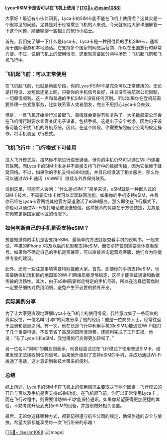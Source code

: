 **Lyca卡SIM卡是否可以在飞机上使用？[[TG💪+ @esim1088](https://t.me/s/esim1088)]**

大家好！最近有小伙伴问我，Lyca卡的SIM卡能不能在飞机上使用呢？这其实是一个很常见的问题，尤其是对于经常乘坐飞机的人来说。今天就来给大家详细解答一下这个问题，顺便聊聊一些相关的旅行小贴士。

首先，我们先了解一下什么是Lyca卡。Lyca卡是一种预付费的手机SIM卡，通常用于国际漫游和本地通话。它支持多个国家的网络运营商，所以在出国旅行时非常方便。不过，说到飞机上的使用情况，这里就需要区分两种场景：飞机起飞前和飞机飞行中。

### 飞机起飞前：可以正常使用

在飞机起飞前，也就是地面阶段，你的Lyca卡SIM卡是完全可以正常使用的。无论是打电话、发短信还是上网，只要你的手机信号良好，并且没有被航空公司限制，一切都很顺利。这一点和普通的手机SIM卡没有任何区别。所以如果你在登机前需要处理一些紧急事务，比如联系家人或者朋友，完全不用担心Lyca卡会失效。

但是，一旦飞机开始滑行准备起飞，事情就会变得有些复杂了。大多数航空公司会在飞机滑行时要求乘客关闭电子设备，包括手机。这是出于安全考虑，因为电子设备可能会干扰飞机的导航系统。因此，在这个阶段，你需要按照航空公司的规定操作，将手机调至飞行模式。

### 飞机飞行中：飞行模式下可使用

进入飞行模式后，虽然你不能进行语音通话，但你的手机仍然可以通过Wi-Fi连接互联网。而Lyca卡的SIM卡本身并不直接支持飞行中的数据传输，因为它依赖于蜂窝网络。不过，如果你的手机支持eSIM功能，并且已经激活了相关服务，那么你可以通过Wi-Fi通话（VoWiFi）继续与外界保持联系。

说到这里，可能有人会问：“什么是eSIM？”简单来说，eSIM就是一种嵌入式的SIM卡技术，不需要实体卡就可以实现联网功能。如果你的手机支持eSIM，并且你已经在Lyca卡官网或其他官方渠道激活了eSIM服务，那么即使在飞行模式下，你也可以通过Wi-Fi拨打电话或发送短信。这种技术的优势在于方便快捷，尤其是在频繁更换国家或地区的情况下。

### 如何判断自己的手机是否支持eSIM？

想要知道你的手机是否支持eSIM，最简单的方法就是查看手机的说明书。一般来说，苹果的iPhone XS及以后的机型都支持eSIM，而安卓阵营则需要具体查看型号。如果你不确定自己的手机是否兼容，可以直接咨询运营商客服，他们会为你提供专业的建议。

此外，还有一些注意事项需要特别提醒大家。首先，即便你的手机支持eSIM，也需要确保机场和目的地国家的Wi-Fi网络质量足够稳定，这样才能保证通话和数据传输的流畅性。其次，由于eSIM需要绑定特定的手机号码，所以在选择运营商时一定要仔细核对费用明细，避免产生不必要的额外开支。

### 实际案例分享

为了让大家更直观地理解Lyca卡在飞机上的使用情况，我特意收集了一些网友的真实反馈。一位名叫“小李”的网友分享了他的经历：他是一位商务人士，经常往返于亚洲和欧洲之间。有一次，他在长途飞行中利用手机的eSIM功能通过Wi-Fi拨打了几个重要电话，不仅节省了高昂的国际漫游费，还顺利完成了工作汇报。他说：“有了Lyca卡和eSIM，我觉得旅行变得更加轻松了。”

另一位名叫“阿明”的朋友则表示，他曾经尝试过在飞行模式下使用普通SIM卡，结果发现无法接收到任何信号。后来他升级到了支持eSIM的手机，并成功通过Wi-Fi拨通了电话，这才意识到新技术带来的便利。

### 总结

综上所述，Lyca卡的SIM卡在飞机上的使用情况主要取决于两个因素：飞行模式的开启与否以及手机是否支持eSIM功能。在飞机起飞前，你可以正常使用Lyca卡；而在飞行过程中，则需要借助Wi-Fi才能保持通讯。如果你希望获得更加便捷的体验，不妨考虑升级到支持eSIM的设备，并提前做好相关设置。

最后，无论你选择哪种方式，都要记得遵守航空公司的规定，确保旅途的安全与愉快。希望大家都能享受每一次飞行带来的乐趣！

[[TG💪+ @esim1088](https://t.me/s/esim1088) ![Image](https://i.postimg.cc/4NQfJmqS/Snipaste-2025-05-13-00-14-12.png)]